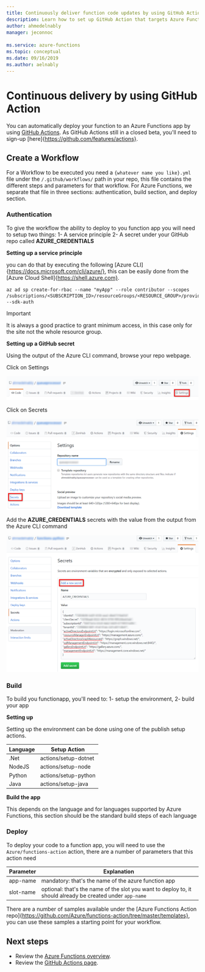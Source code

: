 ```yaml
---
title: Continuously deliver function code updates by using GitHub Actions - Azure Functions
description: Learn how to set up GitHub Action that targets Azure Functions.
author: ahmedelnably
manager: jeconnoc

ms.service: azure-functions
ms.topic: conceptual
ms.date: 09/16/2019
ms.author: aelnably
---
```


# Continuous delivery by using GitHub Action

You can automatically deploy your function to an Azure Functions app by using [GitHub Actions](https://github.com/features/actions). As GitHub Actions still in a closed beta, you'll need to sign-up [here]{https://github.com/features/actions}.

## Create a Workflow

For a Workflow to be executed you need a `{whatever name you like}.yml` file under the `/.github/workflows/` path in your repo, this file contains the different steps and parameters for that workflow. For Azure Functions, we separate that file in three sections: authentication, build section, and deploy section.

### Authentication

To give the workflow the ability to deploy to you function app you will need to setup two things: 1- A service principle 2- A secret under your GitHub repo called **AZURE_CREDENTIALS**

**Setting up a service principle**

you can do that by executing the following [Azure CLI]{https://docs.microsoft.com/cli/azure/}, this can be easily done from the [Azure Cloud Shell]{https://shell.azure.com}.

```azurecli-interactive
az ad sp create-for-rbac --name "myApp" --role contributor --scopes /subscriptions/<SUBSCRIPTION_ID>/resourceGroups/<RESOURCE_GROUP>/providers/Microsoft.Web/sites/<APP_NAME>                --sdk-auth
```

> [!IMPORTANT]
> It is always a good practice to grant minimum access, in this case only for the site not the whole resource group.

**Setting up a GitHub secret**

Using the output of the Azure CLI command, browse your repo webpage.

Click on Settings 

![Click Settings](media/functions-how-to-github-actions/click-settings.png)

Click on Secrets

![Click Secrets](media/functions-how-to-github-actions/click-secrets.png)

Add the **AZURE_CREDENTIALS** secrets with the value from the output from the Azure CLI command

![Add Secret](media/functions-how-to-github-actions/add-secret.png)


### Build

To build you functionapp, you'll need to: 1- setup the environment, 2- build your app

**Setting up** 

Setting up the environment can be done using one of the publish setup actions.

|Language | Setup Action |
|---------|---------|
|.Net     | actions/setup-dotnet |
|NodeJS     | actions/setup-node |
|Python   | actions/setup-python |
|Java    | actions/setup-java |

**Build the app**

This depends on the language and for languages supported by Azure Functions, this section should be the standard build steps of each language

### Deploy

To deploy your code to a function app, you will need to use the `Azure/functions-action` action, there are a number of parameters that this action need


|Parameter |Explanation  |
|---------|---------|
|app-name | mandatory: that's the name of the azure function app |
|slot-name | optional: that's the name of the slot you want to deploy to, it should already be created under `app-name` |

There are a number of samples available under the [Azure Functions Action repo]{https://github.com/Azure/functions-action/tree/master/templates}, you can use these samples a starting point for your workflow.

## Next steps

- Review the [Azure Functions overview](functions-overview.md).
- Review the [GitHub Actions page](https://github.com/features/actions).
